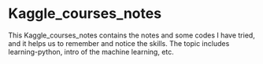 # Kaggle_courses_notes
This Kaggle_courses_notes contains the notes and some codes I have tried, and it helps us to remember and notice the skills. The topic includes learning-python, intro of the machine learning, etc.
